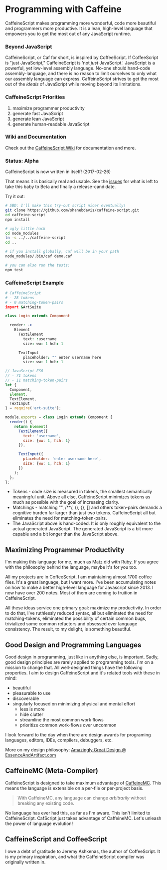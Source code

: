 # Programming with Caffeine

CaffeineScript makes programming more wonderful, code more beautiful and programmers more productive. It is a lean, high-level language that empowers you to get the most out of any JavaScript runtime.

### Beyond JavaScript

CaffeineScript, or Caf for short, is inspired by CoffeeScript. If CoffeeScript is "just JavaScript," CaffeineScript is 'not *just* JavaScript.' JavaScript is a powerful, yet low-level assembly language. No-one should hand-code assembly-language, and there is no reason to limit ourselves to only what our assembly language can express. CaffeineScript strives to get the most out of the *ideals* of JavaScript while moving beyond its limitations.

### CaffeineScript Priorities

1. maximize programmer productivity
2. generate fast JavaScript
4. generate lean JavaScript
5. generate human-readable JavaScript

### Wiki and Documentation

Check out the [CaffeineScript Wiki](https://github.com/shanebdavis/caffeine-script/wiki) for documentation and more.

### Status: Alpha

CaffeineScript is now written in itself! (2017-02-26)

That means it is basically real and usable. See the [issues](https://github.com/shanebdavis/caffeine-script/issues) for what is left to take this baby to Beta and finally a release-candidate.

Try it out:

```bash
# SBD: I'll make this try-out script nicer eventually!
git clone https://github.com/shanebdavis/caffeine-script.git
cd caffeine-script
npm install

# ugly little hack
cd node_modules
ln -s ../../caffeine-script
cd ..

# if you install globally, caf will be in your path
node_modules/.bin/caf demo.caf

# you can also run the tests:
npm test
```

### CaffeineScript Example

```coffeescript
# CaffeineScript
# - 28 tokens
# - 0 matching-token-pairs
import &ArtSuite

class Login extends Component

  render: ->
    Element
      TextElement
        text: :username
        size: ww: 1 hch: 1

      TextInput
        placeholder: "" enter username here
        size: ww: 1 hch: 1
```

```javascript
// JavaScript ES6
// - 71 tokens
// - 11 matching-token-pairs
let {
  Component,
  Element,
  TextElement,
  TextInput
} = require('art-suite');

module.exports = class Login extends Component {
  render() {
    return Element(
      TextElement({
        text: 'username',
        size: {ww: 1, hch: 1}
      }),

      TextInput({
        placeholder: 'enter username here',
        size: {ww: 1, hch: 1}
      })
    );
  };
};
```
* Tokens - code size is measured in tokens, the smallest semantically meaningful unit. Above all else, CaffeineScript minimizes tokens as much as possible with the goal of increasing clarity.
* Matchings - matching "", /**/, (), {}, [] and others token-pairs demands a cognitive burden far larger than just two tokens. CaffeineScript all but eliminates the need for matching-token-pairs.
* The JavaScript above is hand-coded. It is only roughly equivalent to the actual generated JavaScript. The generated JavaScript is a bit more capable and a bit longer than the JavaScript above.

## Maximizing Programmer Productivity

I'm making this language for me, much as Matz did with Ruby. If you agree with the philosophy behind the language, maybe it's for you too.

All my projects are in CoffeeScript. I am maintaining almost 1700 coffee files. It's a great language, but I want more. I've been accumulating notes on how to make a better high-level language for Javascript since 2013. I now have over 200 notes. Most of them are coming to fruition in CaffeineScript.

All these ideas service one primary goal: maximize my productivity. In order to do that, I've ruthlessly reduced syntax, all but eliminated the need for matching-tokens, eliminated the possibility of certain common bugs, trivialized some common refactors and obsessed over language consistency. The result, to my delight, is something beautiful.

## Good Design and Programming Languages

Good design in programming, just like in anything else, is important. Sadly, good design principles are rarely applied to programming tools. I'm on a mission to change that. All well-designed things have the following properties. I aim to design CaffeineScript and it's related tools with these in mind:

* beautiful
* pleasurable to use
* discoverable
* singularly focused on minimizing physical and mental effort
  * less is more
  * hide clutter
  * streamline the most common work flows
  * prioritize common work-flows over uncommon

I look forward to the day when there are design awards for programing languages, editors, IDEs, compilers, debuggers, etc.

More on my design philosophy: [Amazingly Great Design @ EssenceAndArtifact.com](http://www.essenceandartifact.com/2014/07/amazingly-great-design-howto.html)

## CaffeineMC (Meta-Compiler)

CaffeineScript is designed to take maximum advantage of [CaffeineMC](https://github.com/shanebdavis/caffeine-mc). This means the language is extensible on a per-file or per-project basis. 

> With CaffeineMC, any language can change *arbitrarily* without breaking any existing code.

No language has ever had this, as far as I'm aware. This isn't limited to CaffeineScript. CafScript just takes advantage of CaffeineMC. Let's unleash the power of language evolution!

## CaffeineScript and CoffeeScript

I owe a debt of gratitude to Jeremy Ashkenas, the author of CoffeeScript. It is my primary inspiration, and what the CaffeineScript compiler was originally written in.

